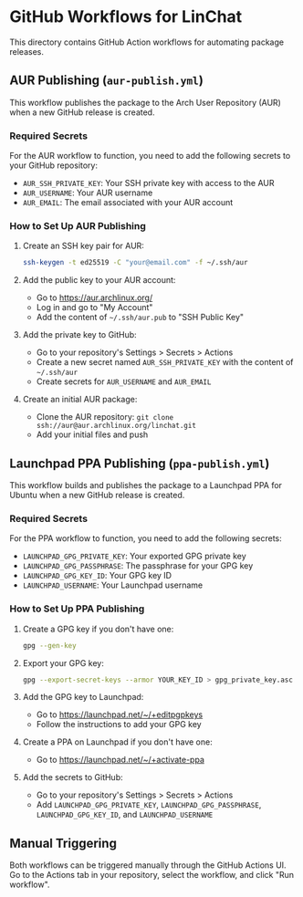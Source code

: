 # GitHub Workflows for LinChat

This directory contains GitHub Action workflows for automating package releases.

## AUR Publishing (`aur-publish.yml`)

This workflow publishes the package to the Arch User Repository (AUR) when a new GitHub release is created.

### Required Secrets

For the AUR workflow to function, you need to add the following secrets to your GitHub repository:

- `AUR_SSH_PRIVATE_KEY`: Your SSH private key with access to the AUR
- `AUR_USERNAME`: Your AUR username
- `AUR_EMAIL`: The email associated with your AUR account

### How to Set Up AUR Publishing

1. Create an SSH key pair for AUR:
   ```bash
   ssh-keygen -t ed25519 -C "your@email.com" -f ~/.ssh/aur
   ```

2. Add the public key to your AUR account:
   - Go to https://aur.archlinux.org/
   - Log in and go to "My Account"
   - Add the content of `~/.ssh/aur.pub` to "SSH Public Key"

3. Add the private key to GitHub:
   - Go to your repository's Settings > Secrets > Actions
   - Create a new secret named `AUR_SSH_PRIVATE_KEY` with the content of `~/.ssh/aur`
   - Create secrets for `AUR_USERNAME` and `AUR_EMAIL`

4. Create an initial AUR package:
   - Clone the AUR repository: `git clone ssh://aur@aur.archlinux.org/linchat.git`
   - Add your initial files and push

## Launchpad PPA Publishing (`ppa-publish.yml`)

This workflow builds and publishes the package to a Launchpad PPA for Ubuntu when a new GitHub release is created.

### Required Secrets

For the PPA workflow to function, you need to add the following secrets:

- `LAUNCHPAD_GPG_PRIVATE_KEY`: Your exported GPG private key
- `LAUNCHPAD_GPG_PASSPHRASE`: The passphrase for your GPG key
- `LAUNCHPAD_GPG_KEY_ID`: Your GPG key ID
- `LAUNCHPAD_USERNAME`: Your Launchpad username

### How to Set Up PPA Publishing

1. Create a GPG key if you don't have one:
   ```bash
   gpg --gen-key
   ```

2. Export your GPG key:
   ```bash
   gpg --export-secret-keys --armor YOUR_KEY_ID > gpg_private_key.asc
   ```

3. Add the GPG key to Launchpad:
   - Go to https://launchpad.net/~/+editpgpkeys
   - Follow the instructions to add your GPG key

4. Create a PPA on Launchpad if you don't have one:
   - Go to https://launchpad.net/~/+activate-ppa

5. Add the secrets to GitHub:
   - Go to your repository's Settings > Secrets > Actions
   - Add `LAUNCHPAD_GPG_PRIVATE_KEY`, `LAUNCHPAD_GPG_PASSPHRASE`, 
     `LAUNCHPAD_GPG_KEY_ID`, and `LAUNCHPAD_USERNAME`

## Manual Triggering

Both workflows can be triggered manually through the GitHub Actions UI. Go to the Actions tab in your repository, select the workflow, and click "Run workflow".